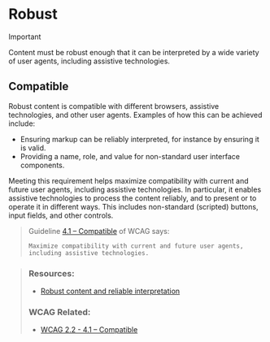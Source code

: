# Robust

> [!IMPORTANT]
> Content must be robust enough that it can be interpreted by a wide variety of user agents, including assistive technologies.

## Compatible

Robust content is compatible with different browsers, assistive technologies, and other user agents. Examples of how this can be achieved include:

- Ensuring markup can be reliably interpreted, for instance by ensuring it is valid.
- Providing a name, role, and value for non-standard user interface components.

Meeting this requirement helps maximize compatibility with current and future user agents, including assistive technologies. In particular, it enables assistive technologies to process the content reliably, and to present or to operate it in different ways. This includes non-standard (scripted) buttons, input fields, and other controls.

> Guideline [4.1 – Compatible](https://www.w3.org/WAI/WCAG22/quickref/#compatible) of WCAG says:
> 
> `Maximize compatibility with current and future user agents, including assistive technologies.`


> ### Resources:
> - [Robust content and reliable interpretation](https://www.w3.org/WAI/fundamentals/accessibility-principles/#robust)
> 
> ### WCAG Related:
> - [WCAG 2.2 - 4.1 – Compatible](https://www.w3.org/WAI/WCAG22/quickref/#compatible)